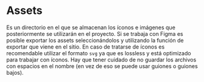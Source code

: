 # Assets

Es un directorio en el que se almacenan los íconos e imágenes que posteriormente se utilizarán en el proyecto. Si se trabaja con Figma es posible exportar los assets seleccionándolos y utilizando la función de exportar que viene en el sitio. En caso de tratarse de íconos es recomendable utilizar el formato `svg` ya que es lossless y está optimizado para trabajar con íconos. Hay que tener cuidado de no guardar los archivos con espacios en el nombre (en vez de eso se puede usar guiones o guiones bajos).
